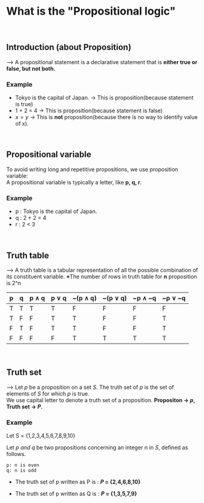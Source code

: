 # What is the "Propositional logic"

<br>

## Introduction (about Proposition)
--> A propositional statement is a declarative statement that is **either true or false, but not both.**

### Example
* Tokyo is the capital of Japan. → This is proposition(because statement is true)
* 1 + 2 = 4 → This is proposition(because statement is false)
* $x = y$ → This is **not** proposition(because there is no way to identify value of x).

<br>

## Propositional variable
To avoid writing long and repetitive propositions, we use proposition variable:<br>
A propositional variable is typically a letter, like **p, q, r**.

### Example
* p : Tokyo is the capital of Japan.
* q : 2 + 2 = 4
* r : 2 < 3

<br>

## Truth table
--> A truth table is a tabular representation of all the possible combination of its constituent variable.
※The number of rows in truth table for **n** proposition is 2^n

<table>
  <thead>
    <tr>
      <th>p</th>
      <th>q</th>
      <th>p ∧ q</th>
      <th>p ∨ q</th>
      <th>~(p ∧ q)</th>
      <th>~(p ∨ q)</th>
      <th>~p ∧ ~q</th>
      <th>~p ∨ ~q</th>
    </tr>
  </thead>
  <tbody>
    <tr>
      <td>T</td>
      <td>T</td>
      <td>T</td>
      <td>T</td>
      <td>F</td>
      <td>F</td>
      <td>F</td>
      <td>F</td>
    </tr>
    <tr>
      <td>T</td>
      <td>F</td>
      <td>F</td>
      <td>T</td>
      <td>T</td>
      <td>F</td>
      <td>F</td>
      <td>T</td>
    </tr>
    <tr>
      <td>F</td>
      <td>T</td>
      <td>F</td>
      <td>T</td>
      <td>T</td>
      <td>F</td>
      <td>F</td>
      <td>T</td>
    </tr>
    <tr>
      <td>F</td>
      <td>F</td>
      <td>F</td>
      <td>F</td>
      <td>T</td>
      <td>T</td>
      <td>T</td>
      <td>T</td>
    </tr>
  </tbody>
</table>


<br>

## Truth set
--> Let *p* be a proposition on a set *S*. The truth set of *p* is the set of elements of *S* for which *p* is true.<br>
We use capital letter to denote a truth set of a proposition.
**Propositon -> *p*,  Truth set -> *P*.**

### Example
Let S = {1,2,3,4,5,6,7,8,9,10}

Let *p and q* be two propositions concerning an integer n in *S*, defined as follows.
```angular2html
p: n is even
q: n is odd
```

 - The truth set of p written as P is :
***P* = {2,4,6,8,10}**

 - The truth set of p written as Q is :
***P* = {1,3,5,7,9}**









